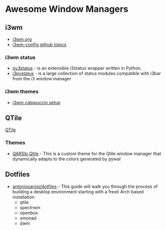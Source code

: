 # Awesome Window Managers

## i3wm

- [i3wm.org](https://i3wm.org/)
- [i3wm-config github topics](https://github.com/topics/i3wm-config)

### i3wm status

- [py3status](https://github.com/ultrabug/py3status) - is an extensible i3status wrapper written in Python.
- [i3pystatus](https://github.com/enkore/i3pystatus) - is a large collection of status modules compatible with i3bar from the i3 window manager

### i3wm themes

- [i3wm catppuccin setup](https://github.com/krstfz/i3wm)

## QTile

[QTile](http://www.qtile.org/)

### Themes

- [QARSlp Qtile](https://github.com/gibranlp/QARSlp) - This is a custom theme for the Qtile window manager that dynamically adapts to the colors generated by pywal

## Dotfiles

- [antoniosarosi/dotfiles](https://github.com/antoniosarosi/dotfiles) - This guide will walk you through the process of building a desktop environment starting with a fresh Arch based installation
  - qtile
  - spectrwm
  - openbox
  - xmonad
  - dwm
